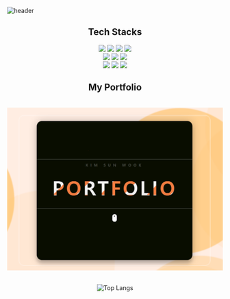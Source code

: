![header](https://capsule-render.vercel.app/api?type=waving&color=gradient&customColorList=0,2,2,5,30&height=300&text=Sunukkk's%20Github&animation=fadeIn&fontColor=ffffff&fontAlign=60&fontAlignY=42&desc=Welcome!&descAlignY=20&descAlign=88)

<div align="center">
  
## Tech Stacks ##

<a href="/" target="_blank"><img src="https://img.shields.io/badge/Javascript-EEE?style=for-the-badge&logo=javascript&logoColor=F7DF1E"/></a> 
<a href="/" target="_blank"><img src="https://img.shields.io/badge/html5-EEE?style=for-the-badge&logo=html5&logoColor=E34F26"/></a> 
<a href="/" target="_blank"><img src="https://img.shields.io/badge/css3-EEE?style=for-the-badge&logo=css3&logoColor=1572B6"/></a> 
<a href="/" target="_blank"><img src="https://img.shields.io/badge/sass-EEE?style=for-the-badge&logo=sass&logoColor=CC6699"/></a> <br />
<a href="/" target="_blank"><img src="https://img.shields.io/badge/react-EEE?style=for-the-badge&logo=react&logoColor=61DAFB"/></a>
<a href="/" target="_blank"><img src="https://img.shields.io/badge/redux-EEE?style=for-the-badge&logo=sass&logoColor=764ABC"/></a> 
<a href="/" target="_blank"><img src="https://img.shields.io/badge/nextdotjs-EEE?style=for-the-badge&logo=nextdotjs&logoColor=000000"/></a> <br />
<a href="/" target="_blank"><img src="https://img.shields.io/badge/photoshop-EEE?style=for-the-badge&logo=adobephotoshop&logoColor=31A8FF"/></a>
<a href="/" target="_blank"><img src="https://img.shields.io/badge/illustrator-EEE?style=for-the-badge&logo=adobeillustrator&logoColor=FF9A00"/></a>
<a href="/" target="_blank"><img src="https://img.shields.io/badge/figma-EEE?style=for-the-badge&logo=figma&logoColor=F24E1E"/></a> 
  
</div>

<div align="center">
  
## My Portfolio ##
<br />  
  <div>
    <a href="https://sunukkk.github.io/web_portfolio/" target="_blank"><img src="https://github.com/sunukkk/web_portfolio/blob/master/public/portfolioimage.png" width="640" /></a> 
  </div>
 
</div>
  
## ##

<div align = "center">
  
![Top Langs](https://github-readme-stats.vercel.app/api/top-langs/?username=sunukkk&layout=compact)
  
</div>





<!--
**sunukkk/sunukkk** is a ✨ _special_ ✨ repository because its `README.md` (this file) appears on your GitHub profile.

Here are some ideas to get you started:

- 🔭 I’m currently working on ...
- 🌱 I’m currently learning ...
- 👯 I’m looking to collaborate on ...
- 🤔 I’m looking for help with ...
- 💬 Ask me about ...
- 📫 How to reach me: ...
- 😄 Pronouns: ...
- ⚡ Fun fact: ...
-->
